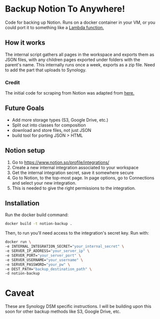 # Backup Notion To Anywhere!
Code for backing up Notion. Runs on a docker container in your VM, 
or you could port it to something like a [Lambda function.](https://aws.amazon.com/lambda/)
## How it works
The internal script gathers all pages in the workspace and exports them as JSON files, with any children pages exported
under folders with the parent's name. This internally runs once a week, exports as a zip file. Need to add
the part that uploads to Synology.

### Credit
The initial code for scraping from Notion was adapted from [here.](https://notionbackups.com/guides/automated-notion-backup-api)

## Future Goals
- Add more storage types (S3, Google Drive, etc.)
- Split out into classes for composition
- download and store files, not just JSON
- build tool for porting JSON > HTML

## Notion setup
1. Go to https://www.notion.so/profile/integrations/
2. Create a new internal integration associated to your workspace
3. Get the internal integration secret, save it somewhere secure
4. Go to Notion, to the top-most page. In page options, go to Connections and select your new integration.
5. This is needed to give the right permissions to the integration.

## Installation
Run the docker build command:
```bash
docker build -t notion-backup .
```

Then, to run you'll need access to the integration's secret key. Run with:
```bash
docker run \
-e INTERNAL_INTEGRATION_SECRET="your_internal_secret" \
-e SERVER_IP_ADDRESS="your_server_ip" \
-e SERVER_PORT="your_server_port" \
-e SERVER_USERNAME="your_username" \
-e SERVER_PASSWORD="your_pw" \
-e DEST_PATH="backup_destination_path" \
-d notion-backup
```

# Caveat
These are Synology DSM specific instructions. I will be building upon this soon
for other backup methods like S3, Google Drive, etc.